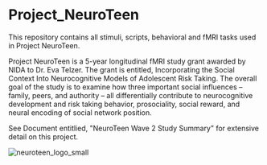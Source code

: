 # Project_NeuroTeen

This repository contains all stimuli, scripts, behavioral and fMRI tasks used in Project NeuroTeen.

Project NeuroTeen is a 5-year longitudinal fMRI study grant awarded by NIDA to Dr. Eva Telzer. The grant is entitled, Incorporating the Social Context Into Neurocognitive Models of Adolescent Risk Taking. The overall goal of the study is to examine how three important social influences – family, peers, and authority – all differentially contribute to neurocognitive development and risk taking behavior, prosociality, social reward, and neural encoding of social network position. 

See Document entitlied, "NeuroTeen Wave 2 Study Summary" for extensive detail on this project. 


![neuroteen_logo_small](https://user-images.githubusercontent.com/47374922/52350589-e5773800-29f6-11e9-8c55-a38ddf88333d.jpg)
